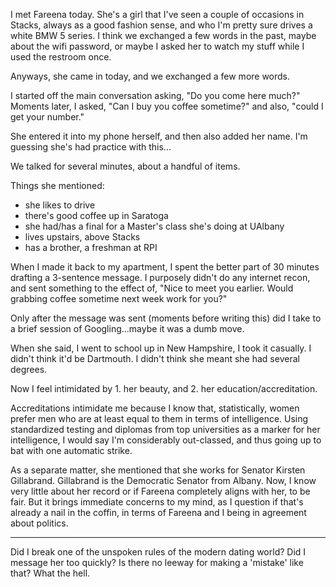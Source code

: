 I met Fareena today. She's a girl that I've seen a couple of occasions in Stacks, always as a good fashion sense, and who I'm pretty sure drives a white BMW 5 series. I think we exchanged a few words in the past, maybe about the wifi password, or maybe I asked her to watch my stuff while I used the restroom once. 

Anyways, she came in today, and we exchanged a few more words. 

I started off the main conversation asking, "Do you come here much?" Moments later, I asked, "Can I buy you coffee sometime?" and also, "could I get your number."

She entered it into my phone herself, and then also added her name. I'm guessing she's had practice with this...

We talked for several minutes, about a handful of items. 

Things she mentioned:
- she likes to drive
- there's good coffee up in Saratoga
- she had/has a final for a Master's class she's doing at UAlbany
- lives upstairs, above Stacks
- has a brother, a freshman at RPI

When I made it back to my apartment, I spent the better part of 30 minutes drafting a 3-sentence message. I purposely didn't do any internet recon, and sent something to the effect of, "Nice to meet you earlier. Would grabbing coffee sometime next week work for you?"

Only after the message was sent (moments before writing this) did I take to a brief session of Googling...maybe it was a dumb move.

When she said, I went to school up in New Hampshire, I took it casually. I didn't think it'd be Dartmouth. I didn't think she meant she had several degrees.

Now I feel intimidated by 1. her beauty, and 2. her education/accreditation.

Accreditations intimidate me because I know that, statistically, women prefer men who are at least equal to them in terms of intelligence. Using standardized testing and diplomas from top universities as a marker for her intelligence, I would say I'm considerably out-classed, and thus going up to bat with one automatic strike.

As a separate matter, she mentioned that she works for Senator Kirsten Gillabrand. Gillabrand is the Democratic Senator from Albany. Now, I know very little about her record or if Fareena completely aligns with her, to be fair. But it brings immediate concerns to my mind, as I question if that's already a nail in the coffin, in terms of Fareena and I being in agreement about politics.

______
Did I break one of the unspoken rules of the modern dating world? 
Did I message her too quickly? 
Is there no leeway for making a 'mistake' like that?
What the hell.